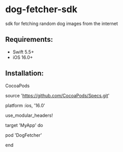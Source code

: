 # dog-fetcher-sdk
sdk for fetching random dog images from the internet


Requirements: 
---------------------------------------------
* Swift 5.5+
* iOS 16.0+


Installation:
---------------------------------------------
CocoaPods

source 'https://github.com/CocoaPods/Specs.git'

platform :ios, '16.0'

use_modular_headers!

target 'MyApp' do

  pod 'DogFetcher'
  
end
